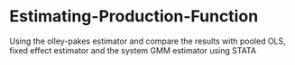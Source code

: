 # Estimating-Production-Function

Using the olley-pakes estimator and compare the results with pooled OLS, fixed effect estimator and the system GMM estimator using STATA
